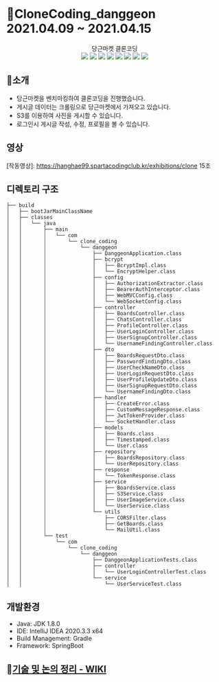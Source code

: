 # 🥕CloneCoding_danggeon 2021.04.09 ~ 2021.04.15

<p align="center">
  당근마켓 클론코딩<br>
  <img src="https://img.shields.io/badge/Java-007396?style=flat-square&logo=Java&logoColor=white"/>
  <img src="https://img.shields.io/badge/SpringBoot-6DB33F?style=flat-square&logo=Spring&logoColor=white"/>
  <img src="https://img.shields.io/badge/React-61DAFB?style=flat-square&logo=react&logoColor=white"/>
  <img src="https://img.shields.io/badge/MySQL-4479A1?style=flat-square&logo=MySQL&logoColor=white"/>
  <img src="https://img.shields.io/badge/Json_Web_Tokens-000000?style=flat-square&logo=Json-Web-Tokens&logoColor=white"/>
  <img src="https://img.shields.io/badge/AmazonS3-569A31?style=flat-square&logo=amazon-s3&logoColor=white"/>
  <img src="https://img.shields.io/badge/aws-232F3E?style=flat-square&logo=amazon-aws&logoColor=white"/>
  <img src="https://img.shields.io/badge/Selenium-orenge?style=flat-square&logo=Selenium&logoColor=white"/>
</p>


## 📌소개

- 당근마켓을 벤치마킹하여 클론코딩을 진행했습니다.
- 게시글 데이터는 크롤링으로 당근마켓에서 가져오고 있습니다.
- S3를 이용하여 사진을 게시할 수 있습니다.
- 로그인시 게시글 작성, 수정, 프로필을 볼 수 있습니다.

## 영상

[작동영상]: https://hanghae99.spartacodingclub.kr/exhibitions/clone	15조 



## 디렉토리 구조

```tree
├── build
│   ├── bootJarMainClassName
│   ├── classes
│   │   └── java
│   │       ├── main
│   │       │   └── com
│   │       │       └── clone_coding
│   │       │           └── danggeon
│   │       │               ├── DanggeonApplication.class
│   │       │               ├── bcrypt
│   │       │               │   ├── BcryptImpl.class
│   │       │               │   └── EncryptHelper.class
│   │       │               ├── config
│   │       │               │   ├── AuthorizationExtractor.class
│   │       │               │   ├── BearerAuthInterceptor.class
│   │       │               │   ├── WebMVCConfig.class
│   │       │               │   └── WebSocketConfig.class
│   │       │               ├── controller
│   │       │               │   ├── BoardsController.class
│   │       │               │   ├── ChatsController.class
│   │       │               │   ├── ProfileController.class
│   │       │               │   ├── UserLoginController.class
│   │       │               │   ├── UserSignupController.class
│   │       │               │   └── UsernameFindingController.class
│   │       │               ├── dto
│   │       │               │   ├── BoardsRequestDto.class
│   │       │               │   ├── PasswordFindingDto.class
│   │       │               │   ├── UserCheckNameDto.class
│   │       │               │   ├── UserLoginRequestDto.class
│   │       │               │   ├── UserProfileUpdateDto.class
│   │       │               │   ├── UserSignupRequestDto.class
│   │       │               │   └── UsernameFindingDto.class
│   │       │               ├── handler
│   │       │               │   ├── CreateError.class
│   │       │               │   ├── CustomMessageResponse.class
│   │       │               │   ├── JwtTokenProvider.class
│   │       │               │   └── SocketHandler.class
│   │       │               ├── models
│   │       │               │   ├── Boards.class
│   │       │               │   ├── Timestamped.class
│   │       │               │   └── User.class
│   │       │               ├── repository
│   │       │               │   ├── BoardsRepository.class
│   │       │               │   └── UserRepository.class
│   │       │               ├── response
│   │       │               │   └── TokenResponse.class
│   │       │               ├── service
│   │       │               │   ├── BoardsService.class
│   │       │               │   ├── S3Service.class
│   │       │               │   ├── UserImageService.class
│   │       │               │   └── UserService.class
│   │       │               └── utils
│   │       │                   ├── CORSFilter.class
│   │       │                   ├── GetBoards.class
│   │       │                   └── MailUtil.class
│   │       └── test
│   │           └── com
│   │               └── clone_coding
│   │                   └── danggeon
│   │                       ├── DanggeonApplicationTests.class
│   │                       ├── controller
│   │                       │   └── UserLoginControllerTest.class
│   │                       └── service
│   │                           └── UserServiceTest.class

```


## 개발환경

- Java: JDK 1.8.0
- IDE: IntelliJ IDEA 2020.3.3 x64
- Build Management: Gradle
- Framework: SpringBoot

## 📌[기술 및 논의 정리 - WIKI](https://github.com/JangHyeonJun2/CloneCoding_danggeon/wiki)







